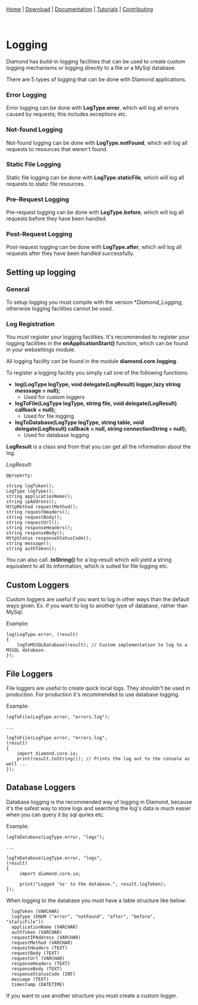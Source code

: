 [Home](https://diamondmvc.github.io/Diamond/) | [Download](https://diamondmvc.github.io/Diamond/download) | [Documentation](https://diamondmvc.github.io/Diamond/docs) | [Tutorials](https://diamondmvc.github.io/Diamond/tutorials) | [Contributing](https://diamondmvc.github.io/Diamond/contributing)

<br>

# Logging

Diamond has build-in logging facilities that can be used to create custom logging mechanisms or logging directly to a file or a MySql database.

There are 5 types of logging that can be done with Diamond applications.

### Error Logging

Error logging can be done with **LogType.error**, which will log all errors caused by requests; this includes exceptions etc.

### Not-found Logging

Not-found logging can be done with **LogType.notFound**, which will log all requests to resources that weren't found.

### Static File Logging

Static file logging can be done with **LogType.staticFile**, which will log all requests to static file resources.

### Pre-Request Logging

Pre-request logging can be done with **LogType.before**, which will log all requests before they have been handled.

### Post-Request Logging

Post-request logging can be done with **LogType.after**, which will log all requests after they have been handled successfully.

## Setting up logging

### General

To setup logging you must compile with the version **Diamond_Logging*, otherwise logging facilities cannot be used.

### Log Registration

You must register your logging facilities. It's recommended to register your logging facilities in the **onApplicationStart()** function, which can be found in your websettings module.

All logging facility can be found in the module **diamond.core.logging**.

To register a logging facility you simply call one of the following functions:

* **log(LogType logType, void delegate(LogResult) logger,lazy string messsage = null);**
  * Used for custom loggers
* **logToFile(LogType logType, string file, void delegate(LogResult) callback = null);**
  * Used for file logging
* **logToDatabase(LogType logType, string table, void delegate(LogResult) callback = null, string connectionString = null);**
  * Used for database logging

**LogResult** is a class and from that you can get all the information about the log.

*LogResult*:

```
@property:

string logToken();
LogType logType();
string applicationName();
string ipAddress();
HttpMethod requestMethod();
string requestHeaders();
string requestBody();
string requestUrl();
string responseHeaders();
string responseBody();
HttpStatus responseStatusCode();
string message();
string authToken();
```

You can also call **.toString()** for a log-result which will yield a string equivalent to all its information, which is suited for file logging etc.


## Custom Loggers

Custom loggers are useful if you want to log in other ways than the default ways given. Ex. if you want to log to another type of database, rather than MySql.

Example:

```
log(LogType.error, (result)
{
    logToMSSQLDatabase(result); // Custom implementation to log to a MSSQL database.
});
```

## File Loggers

File loggers are useful to create quick local logs. They shouldn't be used in production. For production it's recommended to use database logging.

Example:

```
logToFile(LogType.error, "errors.log");

...

logToFile(LogType.error, "errors.log",
(result)
{
    import diamond.core.io;
    print(result.toString()); // Prints the log out to the console as well ...
});
```

## Database Loggers

Database logging is the recommended way of logging in Diamond, because it's the safest way to store logs and searching the log's data is much easier when you can query it by sql quries etc.

Example:

```
logToDatabase(LogType.error, "logs");

...

logToDatabase(LogType.error, "logs",
(result)
{
     import diamond.core.io;
     
     print("Logged '%s' to the database.", result.logToken);
});
```

When logging to the database you must have a table structure like below:

```
  logToken (VARCHAR)
  logType (ENUM ("error", "notFound", "after", "before", "staticFile"))
  applicationName (VARCHAR)
  authToken (VARCHAR)
  requestIPAddress (VARCHAR)
  requestMethod (VARCHAR)
  requestHeaders (TEXT)
  requestBody (TEXT)
  requestUrl (VARCHAR)
  responseHeaders (TEXT)
  responseBody (TEXT)
  responseStatusCode (INT)
  message (TEXT)
  timestamp (DATETIME)
```

If you want to use another structure you must create a custom logger.
